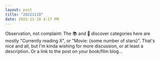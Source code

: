 ```yaml
---
layout: post
title: "20221118"
date: 2022-11-18 4:17 PM
---
```


Observation, not complaint: The 📚 and 🍿 discover categories here are mostly "Currently reading X", or "Movie: {some number of stars}". That's nice and all, but I'm kinda wishing for more discussion, or at least a description. Or a link to the post on your book/film blog...